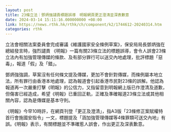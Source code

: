 ```yaml
---
layout: post
title: 23條立法｜鄧炳強譴責標題誤導　明報網頁更正澄清並深表歉意
date: 2024-03-14 15:11:16.000000000 +08:00
link: https://news.rthk.hk/rthk/ch/component/k2/1744612-20240314.htm
categories: rthk
---
```


立法會相關法案委員會完成審議《維護國家安全條例草案》，保安局局長鄧炳強在總結發言時，強烈譴責 《明報》一篇有關23條立法的標題誤導，會令人誤會23條立法內有加強管理傳媒的條款、及有部分罪行可以送交內地處理，批評標題「惡毒」，報道「假」及「錯」。

鄧炳強強調，草案沒有任何條文提及傳媒，更加不會針對傳媒，而條例屬本地立法，所有罪行由香港本地處理，認為報道會引起香港市民對23條的誤解。他認為報道再一次嚴重打擊《明報》的公信力，又指留意到明報網上版已作澄清及道歉，但傷害已經造成，希望《明報》已重回正軌，正確及準確報道23條立法或其他相關內容，認為是傳媒是基本守則。

《明報》今早10時許，在網頁刊登「更正及澄清」，指A3版「23條修正案賦權特首行會施國安指令」一文，標題提及「涵加強管理傳媒等4條罪類可送交內地」有誤。《明報》表示，有關標題並不準確惹人誤會，作出更正及深表歉意。
